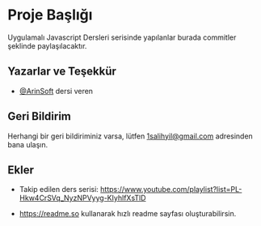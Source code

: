
# Proje Başlığı

Uygulamalı Javascript Dersleri serisinde yapılanlar burada commitler şeklinde paylaşılacaktır.


## Yazarlar ve Teşekkür

- [@ArinSoft](https://twitter.com/ArinSoft) dersi veren


  
## Geri Bildirim

Herhangi bir geri bildiriminiz varsa, lütfen 1salihyil@gmail.com adresinden bana ulaşın.

  
## Ekler

- Takip edilen ders serisi: https://www.youtube.com/playlist?list=PL-Hkw4CrSVq_NyzNPVyyg-KIyhlfXsTlD

- https://readme.so kullanarak hızlı readme sayfası oluşturabilirsin. 